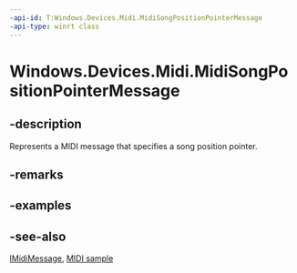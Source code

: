 ```yaml
---
-api-id: T:Windows.Devices.Midi.MidiSongPositionPointerMessage
-api-type: winrt class
---
```


<!-- Class syntax.
public class MidiSongPositionPointerMessage : Windows.Devices.Midi.IMidiMessage, Windows.Devices.Midi.IMidiSongPositionPointerMessage
-->

# Windows.Devices.Midi.MidiSongPositionPointerMessage

## -description
Represents a MIDI message that specifies a song position pointer.

## -remarks

## -examples

## -see-also
[IMidiMessage](imidimessage.md), [MIDI  sample](https://github.com/Microsoft/Windows-universal-samples/tree/master/Samples/MIDI)
